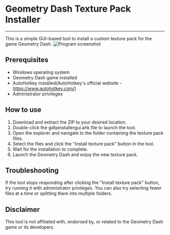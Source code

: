 # Geometry Dash Texture Pack Installer
___
This is a simple GUI-based tool to install a custom texture pack for the game Geometry Dash.
![Program screenshot](program.png)
## Prerequisites
+ Windows operating system
+ Geometry Dash game installed
+ AutoHotkey installed(AutoHotkey's official website - https://www.autohotkey.com/) 
+ Administrator privileges
## How to use
1. Download and extract the ZIP to your desired location.
2. Double-click the gdtpinstallergui.ahk file to launch the tool.
3. Open the explorer and navigate to the folder containing the texture pack files.
4. Select the files and click the "Install texture pack" button in the tool.
5. Wait for the installation to complete.
6. Launch the Geometry Dash and enjoy the new texture pack.
## Troubleshooting
If the tool stops responding after clicking the "Install texture pack" button, try running it with administrator privileges. You can also try selecting fewer files at a time or splitting them into multiple folders.
## Disclaimer
This tool is not affiliated with, endorsed by, or related to the Geometry Dash game or its developers. 
